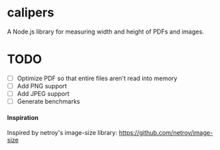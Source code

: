 # calipers
A Node.js library for measuring width and height of PDFs and images.

# TODO

- [ ] Optimize PDF so that entire files aren't read into memory
- [ ] Add PNG support
- [ ] Add JPEG support
- [ ] Generate benchmarks

#### Inspiration

Inspired by netroy's image-size library: https://github.com/netroy/image-size

